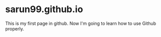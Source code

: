 # sarun99.github.io
This is my first page in github. Now I'm going to learn how to use Github properly.
